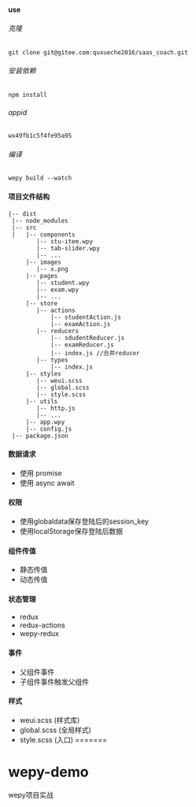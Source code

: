
#### use
###### 克隆
```
git clone git@gitee.com:quxueche2016/saas_coach.git
```
###### 安装依赖
```
npm install
```
###### appid
```
wx49fb1c5f4fe95a95
```
###### 编译
```
wepy build --watch
```
#### 项目文件结构
```
|-- dist
 |-- node_modules
 |-- src
 |   |-- components
        |-- stu-item.wpy
        |-- tab-slider.wpy
        |-- ...
     |-- images
        |-- x.png
     |-- pages
        |-- student.wpy
        |-- exam.wpy
        |-- ...
     |-- store
        |-- actions
            |-- studentAction.js
            |-- examAction.js
        |-- reducers
            |-- sdudentReducer.js
            |-- examReducer.js
            |-- index.js //合并reducer
        |-- types
            |-- index.js
     |-- styles
        |-- weui.scss
        |-- global.scss
        |-- style.scss
     |-- utils
        |-- http.js
        |-- ...
     |-- app.wpy
     |-- config.js
 |-- package.json
```
#### 数据请求
* 使用 promise
* 使用 async await
#### 权限
* 使用globaldata保存登陆后的session_key
* 使用localStorage保存登陆后数据

#### 组件传值
* 静态传值
* 动态传值
#### 状态管理
* redux
* redux-actions
* wepy-redux
#### 事件
* 父组件事件
* 子组件事件触发父组件
#### 样式
* weui.scss (样式库)
* global.scss (全局样式)
* style.scss (入口)
=======
# wepy-demo
wepy项目实战
